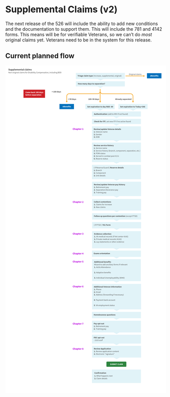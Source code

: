 # Supplemental Claims (v2)

The next release of the 526 will include the ability to add new conditions and the documentation to support them. This will include the 781 and 4142 forms. This means will be for verifiable Veterans, so we can’t do _most_ original claims yet. Veterans need to be in the system for this release.

## Current planned flow

![Supplemental Claims](supplemental-claims-with-BDD-flow.png)
